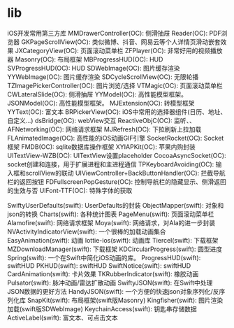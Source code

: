# lib
iOS开发常用第三方库
MMDrawerController(OC):         侧滑抽屉
Reader(OC):                     PDF浏览器
GKPageScrollView(OC):           类似微博、抖音、网易云等个人详情页滑动嵌套效果
JXCategoryView(OC):             页面滚动菜单栏
ZFPlayer(OC):                   非常好用的视频播放器
Masonry(OC):                    布局框架
MBProgressHUD(OC):              HUD
SVProgressHUD(OC):              HUD
SDWebImage(OC):                 图片缓存渲染
YYWebImage(OC):                 图片缓存渲染
SDCycleScrollView(OC):          无限轮播
TZImagePickerController(OC):    图片浏览/选择
VTMagic(OC):                    页面滚动菜单栏
CWLateralSlide(OC):             侧滑抽屉
YYModel(OC):                    高性能模型框架。
JSONModel(OC):                  高性能模型框架。
MJExtension(OC):                转模型框架
YYText(OC):                     富文本
BRPickerView(OC):               iOS中常用的选择器组件(日历、地址、自定义...)
dsBridge(OC):                   webView交互
ReactiveObjC(OC):               监听、、
AFNetworking(OC):               网络请求框架
MJRefresh(OC):                  下拉刷新上拉加载
FLAnimatedImage(OC):            高性能的iOS动画GIF引擎
SocketRocket(OC):               Socket框架
FMDB(OC):                       sqlite数据库操作框架
XYIAPKit(OC):                   苹果内购封装
UITextView-WZB(OC):             UITextView设置placeholder
CocoaAsyncSocket(OC):           socket创建和连接，用于扩展进程和主进程通信
TPKeyboardAvoiding(OC):         输入框和scrollView的联动
UIViewController+BackButtonHandler(OC): 
                                拦截导航栏的返回按钮
FDFullscreenPopGesture(OC):     控制导航栏的隐藏显示、侧滑返回的生效与否
UIFont-TTF(OC):                 特殊字体的获取



SwiftyUserDefaults(swift):      UserDefaults的封装
ObjectMapper(swift):            对象和json的转换
Charts(swift):                  各种统计图表
PageMenu(swift):                页面滚动菜单栏
Alamofire(swift):               网络请求框架
Moya(swift):                    网络请求，对Ala的进一步封装
NVActivityIndicatorView(swift): 一个很棒的加载动画集合
EasyAnimation(swift):           动画
lottie-ios(swift):              动画库
Tiercel(swift):                 下载框架
MZDownloadManager(swift):       下载框架
KDCircularProgress(swift):      圆型进度
Spring(swift):                  一个在Swift中简化iOS动画的库。
ProgressHUD(swift):             swiftHUD
PKHUD(swift):                   swiftHUD
SwiftNotice(swift):             swiftHUD
CardAnimation(swift):           卡片效果
TKRubberIndicator(swift):       橡胶动画
Pulsator(swift):                脉冲动画/雷达扩散动画
SwiftyJSON(swift):              在Swift中处理JSON数据的更好方法
HandyJSON(swift):               一个方便的快速json对象序列化/反序列化库
SnapKit(swift):                 布局框架(swift版Masonry)
Kingfisher(swift):              图片渲染加载(swift版SDWebImage)
KeychainAccess(swift):          钥匙串存储数据
ActiveLabel(swift):             富文本、可点击文本


